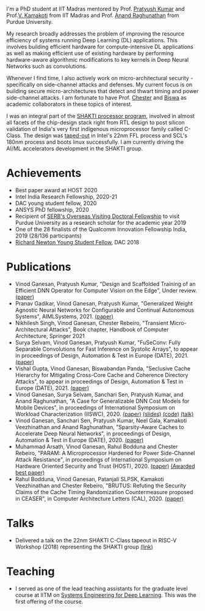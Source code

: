 I'm a PhD student at IIT Madras mentored by Prof. [Pratyush Kumar](http://www.cse.iitm.ac.in/~pratyush/) and Prof.[V. Kamakoti](https://www.cse.iitm.ac.in/profile.php?arg=MTg=) from IIT Madras and Prof. [Anand Raghunathan](https://engineering.purdue.edu/~araghu/) from Purdue University.

My research broadly addresses the problem of improving the resource efficiency of systems running Deep Learning (DL) applications. This involves building efficient hardware for compute-intensive DL applications as well as making efficient use of existing hardware by performing hardware-aware algorithmic modifications to key kernels in Deep Neural Networks such as convolutions. 

Whenever I find time, I also actively work on micro-architectural security - specifically on side-channel attacks and defenses. My current focus is on building secure micro-architectures that detect and thwart timing and power side-channel attacks. I am fortunate to have Prof. [Chester](https://www.cse.iitm.ac.in/~chester/) and [Biswa](https://www.cse.iitk.ac.in/users/biswap/) as academic collaborators in these topics of interest.  

I was an integral part of the [SHAKTI processor program](http://shakti.org.in), involved in almost all facets of the chip-design stack right from RTL design to post silicon validation of India's very first indigenous microprocessor family called C-Class. The design was [taped-out](http://shakti.org.in/tapeout.html) in Intel's 22nm FFL process and SCL's 180nm process and boots linux successfully. I am currently driving the AI/ML accelerators development in the SHAKTI group. 

# [](#header-3)Achievements
* Best paper award at HOST 2020
* Intel India Research Fellowship, 2020-21
* DAC young student fellow, 2020
* ANSYS PhD fellowship, 2020
* Recipient of [SERB's Overseas Visiting Doctoral Fellowship](http://www.serbonline.in/SERB/ovdf) to visit Purdue University as a research scholar for the academic year 2019
* One of the 28 finalists of the Qualcomm Innovation Fellowship India, 2019 (28/136 participants) 
* [Richard Newton Young Student Fellow](https://dac.com/content/richard-newton-young-student-fellow-program-0), DAC 2018

# [](#header-3)Publications
* Vinod Ganesan, Pratyush Kumar, "Design and Scaffolded Training of an Efficient DNN Operator for Computer Vision on the Edge", Under review. [(paper)](https://arxiv.org/abs/2108.11441)
* Pranav Gadikar, Vinod Ganesan, Pratyush Kumar, "Generalized Weight Agnostic Neural Networks for Configurable and Continual Autonomous Systems", AIMLSystems, 2021. [(paper)]()
* Nikhilesh Singh, Vinod Ganesan, Chester Rebeiro, "Transient Micro-Architectural Attacks", Book chapter, Handbook of Computer Architecture, Springer 2021
* Surya Selvam, Vinod Ganesan, Pratyush Kumar, "FuSeConv: Fully Separable Convolutions for Fast Inference on Systolic Arrays", to appear in proceedings of Design, Automation & Test in Europe (DATE), 2021. [(paper)](https://arxiv.org/abs/2105.13434)
* Vishal Gupta, Vinod Ganesan, Biswabandan Panda, "Seclusive Cache Hierarchy for Mitigating Cross-Core Cache and Coherence Directory Attacks", to appear in proceedings of Design, Automation & Test in Europe (DATE), 2021. [(paper)](https://www.cse.iitk.ac.in/users/vishal/seclusive_full_paper.pdf)
* Vinod Ganesan, Surya Selvam, Sanchari Sen, Pratyush Kumar, and Anand Raghunathan, "A Case for Generalizable DNN Cost Models for Mobile Devices", in proceedings of International Symposium on Workload Characterization (IISWC), 2020. [(paper)](./files/Generalizable_DNN_Cost_Models_IISWC_2020.pdf) [(slides)](https://slides.com/pratyushkumarpanda/deck/fullscreen?token=QQC26kZT)
 [(code)]() [(talk)](https://www.youtube.com/watch?v=Mh1c-tNWRoc&list=PLHJB2bhmgB7f3pxMCp_axYb_BGIn5lzf4&index=32)
* Vinod Ganesan, Sanchari Sen, Pratyush Kumar, Neel Gala, Kamakoti Veezhinathan and Anand Raghunathan, "Sparsity-Aware Caches to Accelerate Deep Neural Networks", in proceedings of Design, Automation & Test in Europe (DATE), 2020. [(paper)](https://ieeexplore.ieee.org/document/9116511)
* Muhammad Arsath, Vinod Ganesan, Rahul Bodduna and Chester Rebeiro, "PARAM: A Microprocessor Hardened for Power Side-Channel Attack Resistance", in proceedings of International Symposium on Hardware Oriented Security and Trust (HOST), 2020. [(paper)](https://arxiv.org/abs/1911.08813) [(Awarded best paper)](http://www.hostsymposium.org/host_2020awards.php)
* Rahul Bodduna, Vinod Ganesan, Patanjali SLPSK, Kamakoti Veezhinathan and Chester Rebeiro, "BRUTUS: Refuting the Security Claims of the Cache Timing Randomization Countermeasure proposed in CEASER", in Computer Architecture Letters (CAL), 2020. [(paper)](./files/Brutus_Refuting_the_Security_Claims_of_the_Cache_Timing_Randomization_Countermeasure_Proposed_in_CEASER.pdf)


# [](#header-3)Talks
* Delivered a talk on the 22nm SHAKTI C-Class tapeout in RISC-V Workshop
  (2018) representing the SHAKTI group [(link)](https://www.youtube.com/watch?v=eVn4tsOLRLg)

# [](#header-3)Teaching
* I served as one of the lead teaching assistants for the graduate level course at IITM on [Systems Engineering for Deep Learning](http://www.cse.iitm.ac.in/~pratyush/cs6886.html). This was the first offering of the course.
